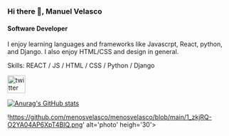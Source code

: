 ### Hi there 👋, Manuel Velasco
#### Software Developer


I enjoy learning languages and frameworks like Javascrpt, React, python, and Django. I also enjoy HTML/CSS and design in general. 

Skills: REACT / JS / HTML / CSS / Python / Django

[<img src='https://cdn.jsdelivr.net/npm/simple-icons@3.0.1/icons/twitter.svg' alt='twitter' height='40'>](https://twitter.com/@Manuelv23752017)  

[![Anurag's GitHub stats](https://github-readme-stats.vercel.app/api?username=menosvelasco)](https://github.com/anuraghazra/github-readme-stats)

!https://github.com/menosvelasco/menosvelasco/blob/main/1_zkjRQ-O2YA04AP6XpT4BIQ.png' alt='photo' heigh='30'>


